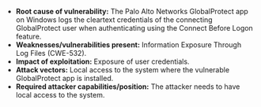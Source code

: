 - **Root cause of vulnerability:** The Palo Alto Networks GlobalProtect app on Windows logs the cleartext credentials of the connecting GlobalProtect user when authenticating using the Connect Before Logon feature.
- **Weaknesses/vulnerabilities present:** Information Exposure Through Log Files (CWE-532).
- **Impact of exploitation:** Exposure of user credentials.
- **Attack vectors:** Local access to the system where the vulnerable GlobalProtect app is installed.
- **Required attacker capabilities/position:** The attacker needs to have local access to the system.